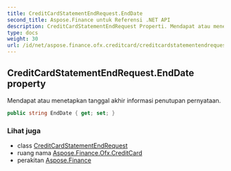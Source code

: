 ```yaml
---
title: CreditCardStatementEndRequest.EndDate
second_title: Aspose.Finance untuk Referensi .NET API
description: CreditCardStatementEndRequest Properti. Mendapat atau menetapkan tanggal akhir informasi penutupan pernyataan.
type: docs
weight: 30
url: /id/net/aspose.finance.ofx.creditcard/creditcardstatementendrequest/enddate/
---
```

## CreditCardStatementEndRequest.EndDate property

Mendapat atau menetapkan tanggal akhir informasi penutupan pernyataan.

```csharp
public string EndDate { get; set; }
```

### Lihat juga

* class [CreditCardStatementEndRequest](../)
* ruang nama [Aspose.Finance.Ofx.CreditCard](../../creditcardstatementendrequest/)
* perakitan [Aspose.Finance](../../../)


